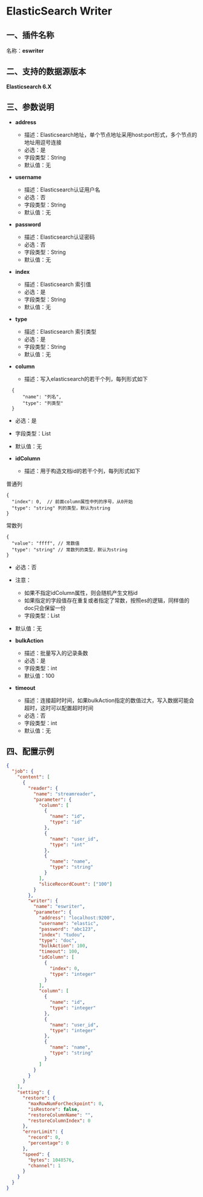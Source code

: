 # ElasticSearch Writer

<a name="c6v6n"></a>
## 一、插件名称
名称：**eswriter**<br />
<a name="jVb3v"></a>
## 二、支持的数据源版本
**Elasticsearch 6.X**<br />
<a name="2lzA4"></a>
## 三、参数说明<br />

- **address**
    - 描述：Elasticsearch地址，单个节点地址采用host:port形式，多个节点的地址用逗号连接
    - 必选：是
    - 字段类型：String
    - 默认值：无
      <br />



- **username**
    - 描述：Elasticsearch认证用户名
    - 必选：否
    - 字段类型：String
    - 默认值：无
      <br />


- **password**
    - 描述：Elasticsearch认证密码
    - 必选：否
    - 字段类型：String
    - 默认值：无
      <br />


- **index**
    - 描述：Elasticsearch 索引值
    - 必选：是
    - 字段类型：String
    - 默认值：无
      <br />


- **type**
    - 描述：Elasticsearch 索引类型
    - 必选：是
    - 字段类型：String
    - 默认值：无
      <br />


- **column**
    - 描述：写入elasticsearch的若干个列，每列形式如下
```
  {
      "name": "列名",
      "type": "列类型"
  }
```

- 必选：是
- 字段类型：List
- 默认值：无



- **idColumn**
    - 描述：用于构造文档id的若干个列，每列形式如下

普通列
```
{
  "index": 0,  // 前面column属性中列的序号，从0开始
  "type": "string" 列的类型，默认为string
}
```
常数列
```
{
  "value": "ffff", // 常数值
  "type": "string" // 常数列的类型，默认为string
}
```

- 必选：否
- 注意：
    - 如果不指定idColumn属性，则会随机产生文档id
    - 如果指定的字段值存在重复或者指定了常数，按照es的逻辑，同样值的doc只会保留一份
    - 字段类型：List
- 默认值：无
  <br />


- **bulkAction**
    - 描述：批量写入的记录条数
    - 必选：是
    - 字段类型：int
    - 默认值：100
      <br />


- **timeout**
    - 描述：连接超时时间，如果bulkAction指定的数值过大，写入数据可能会超时，这时可以配置超时时间
    - 必选：否
    - 字段类型：int
    - 默认值：无
      <br />


<a name="1LBc2"></a>
## 四、配置示例
```json
{
  "job": {
    "content": [
      {
        "reader": {
          "name": "streamreader",
          "parameter": {
            "column": [
              {
                "name": "id",
                "type": "id"
              },
              {
                "name": "user_id",
                "type": "int"
              },
              {
                "name": "name",
                "type": "string"
              }
            ],
            "sliceRecordCount": ["100"]
          }
        },
        "writer": {
          "name": "eswriter",
          "parameter": {
            "address": "localhost:9200",
            "username": "elastic",
            "password": "abc123",
            "index": "tudou",
            "type": "doc",
            "bulkAction": 100,
            "timeout": 100,
            "idColumn": [
              {
                "index": 0,
                "type": "integer"
              }
            ],
            "column": [
              {
                "name": "id",
                "type": "integer"
              },
              {
                "name": "user_id",
                "type": "integer"
              },
              {
                "name": "name",
                "type": "string"
              }
            ]
          }
        }
      }
    ],
    "setting": {
      "restore": {
        "maxRowNumForCheckpoint": 0,
        "isRestore": false,
        "restoreColumnName": "",
        "restoreColumnIndex": 0
      },
      "errorLimit": {
        "record": 0,
        "percentage": 0
      },
      "speed": {
        "bytes": 1048576,
        "channel": 1
      }
    }
  }
}
```
